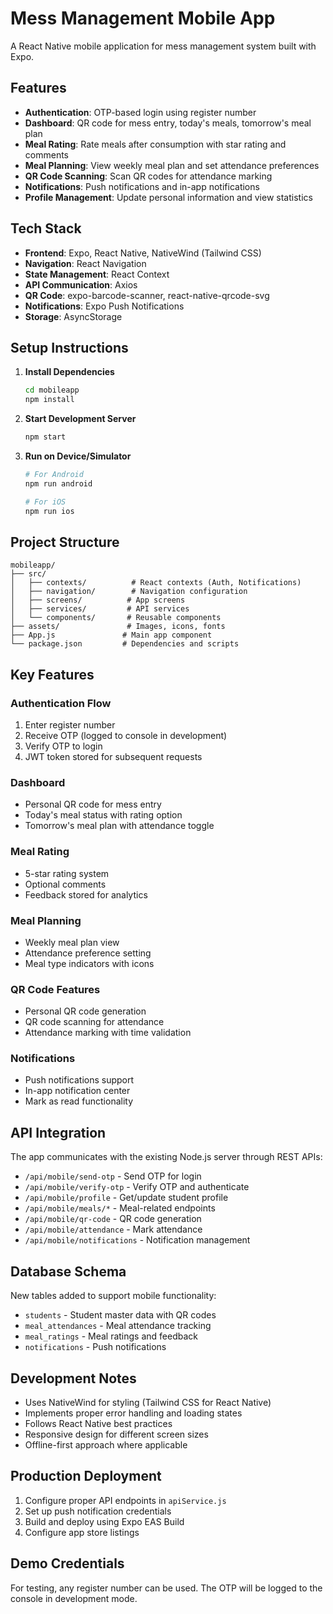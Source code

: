 # Mess Management Mobile App

A React Native mobile application for mess management system built with Expo.

## Features

- **Authentication**: OTP-based login using register number
- **Dashboard**: QR code for mess entry, today's meals, tomorrow's meal plan
- **Meal Rating**: Rate meals after consumption with star rating and comments
- **Meal Planning**: View weekly meal plan and set attendance preferences
- **QR Code Scanning**: Scan QR codes for attendance marking
- **Notifications**: Push notifications and in-app notifications
- **Profile Management**: Update personal information and view statistics

## Tech Stack

- **Frontend**: Expo, React Native, NativeWind (Tailwind CSS)
- **Navigation**: React Navigation
- **State Management**: React Context
- **API Communication**: Axios
- **QR Code**: expo-barcode-scanner, react-native-qrcode-svg
- **Notifications**: Expo Push Notifications
- **Storage**: AsyncStorage

## Setup Instructions

1. **Install Dependencies**
   ```bash
   cd mobileapp
   npm install
   ```

2. **Start Development Server**
   ```bash
   npm start
   ```

3. **Run on Device/Simulator**
   ```bash
   # For Android
   npm run android
   
   # For iOS
   npm run ios
   ```

## Project Structure

```
mobileapp/
├── src/
│   ├── contexts/          # React contexts (Auth, Notifications)
│   ├── navigation/        # Navigation configuration
│   ├── screens/          # App screens
│   ├── services/         # API services
│   └── components/       # Reusable components
├── assets/               # Images, icons, fonts
├── App.js               # Main app component
└── package.json         # Dependencies and scripts
```

## Key Features

### Authentication Flow
1. Enter register number
2. Receive OTP (logged to console in development)
3. Verify OTP to login
4. JWT token stored for subsequent requests

### Dashboard
- Personal QR code for mess entry
- Today's meal status with rating option
- Tomorrow's meal plan with attendance toggle

### Meal Rating
- 5-star rating system
- Optional comments
- Feedback stored for analytics

### Meal Planning
- Weekly meal plan view
- Attendance preference setting
- Meal type indicators with icons

### QR Code Features
- Personal QR code generation
- QR code scanning for attendance
- Attendance marking with time validation

### Notifications
- Push notifications support
- In-app notification center
- Mark as read functionality

## API Integration

The app communicates with the existing Node.js server through REST APIs:

- `/api/mobile/send-otp` - Send OTP for login
- `/api/mobile/verify-otp` - Verify OTP and authenticate
- `/api/mobile/profile` - Get/update student profile
- `/api/mobile/meals/*` - Meal-related endpoints
- `/api/mobile/qr-code` - QR code generation
- `/api/mobile/attendance` - Mark attendance
- `/api/mobile/notifications` - Notification management

## Database Schema

New tables added to support mobile functionality:

- `students` - Student master data with QR codes
- `meal_attendances` - Meal attendance tracking
- `meal_ratings` - Meal ratings and feedback
- `notifications` - Push notifications

## Development Notes

- Uses NativeWind for styling (Tailwind CSS for React Native)
- Implements proper error handling and loading states
- Follows React Native best practices
- Responsive design for different screen sizes
- Offline-first approach where applicable

## Production Deployment

1. Configure proper API endpoints in `apiService.js`
2. Set up push notification credentials
3. Build and deploy using Expo EAS Build
4. Configure app store listings

## Demo Credentials

For testing, any register number can be used. The OTP will be logged to the console in development mode.